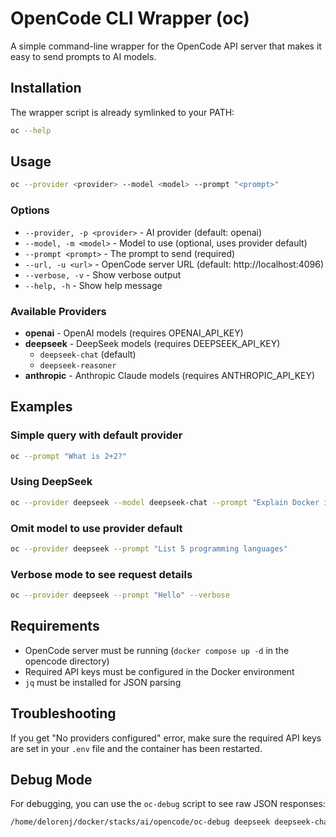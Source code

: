 # OpenCode CLI Wrapper (oc)

A simple command-line wrapper for the OpenCode API server that makes it easy to send prompts to AI models.

## Installation

The wrapper script is already symlinked to your PATH:
```bash
oc --help
```

## Usage

```bash
oc --provider <provider> --model <model> --prompt "<prompt>"
```

### Options

- `--provider, -p <provider>` - AI provider (default: openai)
- `--model, -m <model>` - Model to use (optional, uses provider default)
- `--prompt <prompt>` - The prompt to send (required)
- `--url, -u <url>` - OpenCode server URL (default: http://localhost:4096)
- `--verbose, -v` - Show verbose output
- `--help, -h` - Show help message

### Available Providers

- **openai** - OpenAI models (requires OPENAI_API_KEY)
- **deepseek** - DeepSeek models (requires DEEPSEEK_API_KEY)
  - `deepseek-chat` (default)
  - `deepseek-reasoner`
- **anthropic** - Anthropic Claude models (requires ANTHROPIC_API_KEY)

## Examples

### Simple query with default provider
```bash
oc --prompt "What is 2+2?"
```

### Using DeepSeek
```bash
oc --provider deepseek --model deepseek-chat --prompt "Explain Docker in one sentence"
```

### Omit model to use provider default
```bash
oc --provider deepseek --prompt "List 5 programming languages"
```

### Verbose mode to see request details
```bash
oc --provider deepseek --prompt "Hello" --verbose
```

## Requirements

- OpenCode server must be running (`docker compose up -d` in the opencode directory)
- Required API keys must be configured in the Docker environment
- `jq` must be installed for JSON parsing

## Troubleshooting

If you get "No providers configured" error, make sure the required API keys are set in your `.env` file and the container has been restarted.

## Debug Mode

For debugging, you can use the `oc-debug` script to see raw JSON responses:
```bash
/home/delorenj/docker/stacks/ai/opencode/oc-debug deepseek deepseek-chat "Your prompt"
```